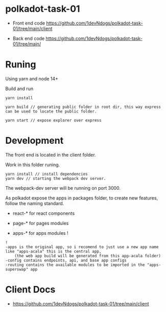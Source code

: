 # polkadot-task-01

- Front end code
https://github.com/1devNdogs/polkadot-task-01/tree/main/client

- Back end code
https://github.com/1devNdogs/polkadot-task-01/tree/main/


# Runing

Using yarn and node 14+

Build and run

```
yarn install

yarn build // generating public folder in root dir, this way express can be used to locate the public folder.

yarn start // expose explorer over express

```

# Development

The front end is located in the client folder.

Work in this folder runing.

```
yarn install // install dependencies
yarn dev // starting the webpack dev server.
```

The webpack-dev server will be running on port 3000.

As polkadot expose the apps in packages folder, to create new features, follow the naming standard.

- react-* for react components

- page-* for pages modules

- apps-* for apps modules ! 


```
!
-apps is the original app, so i recomend to just use a new app name like "apps-acala" this is the central app,
    (the web app build will be generated from this app-acala folder)
-config contains endpoints, api, and base app configs
-routing contains the available modules to be imported in the "apps-superswap" app

```

# Client Docs 

- https://github.com/1devNdogs/polkadot-task-01/tree/main/client
